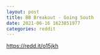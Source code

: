```yaml
--- 
layout: post 
title: BB Breakout - Going South 
date: 2021-06-16 1623851977 
categories: reddit 
--- 
```

https://redd.it/o15jkh
